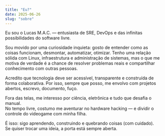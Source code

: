 ```yaml
---
title: "Eu?"
date: 2025-06-26
slug: "sobre"
---
```


Eu sou o Lucas M.A.C. — entusiasta de SRE, DevOps e das infinitas possibilidades do software livre.

Sou movido por uma curiosidade inquieta: gosto de entender como as coisas funcionam, desmontar, automatizar, otimizar. Tenho uma relação sólida com Linux, infraestrutura e administração de sistemas, mas o que me motiva de verdade é a chance de resolver problemas reais e compartilhar conhecimento com outras pessoas.

Acredito que tecnologia deve ser acessível, transparente e construída de forma colaborativa. Por isso, sempre que posso, me envolvo com projetos abertos, escrevo, documento, fuço.

Fora das telas, me interesso por ciência, eletrônica e tudo que desafia o manual.  
No tempo livre, costumo me aventurar no hardware hacking — e dividir o controle do videogame com minha filha.

É isso: sigo aprendendo, construindo e quebrando coisas (com cuidado).  
Se quiser trocar uma ideia, a porta está sempre aberta.
